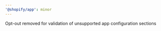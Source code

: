```yaml
---
'@shopify/app': minor
---
```


Opt-out removed for validation of unsupported app configuration sections
